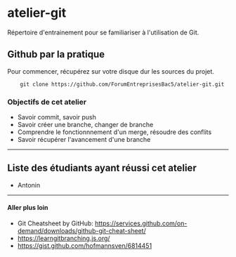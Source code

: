 # atelier-git
Répertoire d'entrainement pour se familiariser à l'utilisation de Git.

## Github par la pratique

Pour commencer, récupérez sur votre disque dur les sources du projet.

        git clone https://github.com/ForumEntreprisesBac5/atelier-git.git

### Objectifs de cet atelier

- Savoir commit, savoir push
- Savoir créer une branche, changer de branche
- Comprendre le fonctionnnement d'un merge, résoudre des conflits
- Savoir récupérer l'avancement d'une branche



---

Liste des étudiants ayant réussi cet atelier
--------------------------------------------
* Antonin


---

#### Aller plus loin

- Git Cheatsheet by GitHub: https://services.github.com/on-demand/downloads/github-git-cheat-sheet/
- https://learngitbranching.js.org/
- https://gist.github.com/hofmannsven/6814451
